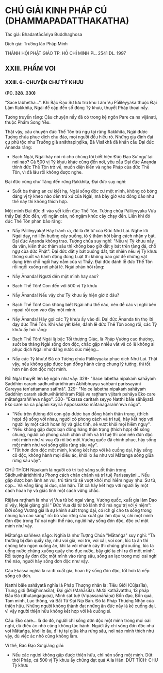 # CHÚ GIẢI KINH PHÁP CÚ (DHAMMAPADATTHAKATHA)

Tác giả: Bhadantācāriya Buddhaghosa

Dịch giả: Trưởng lão Pháp Minh

THÀNH HỘI PHẬT GIÁO TP. HỒ CHÍ MINH
PL. 2541 DL. 1997

## XXIII. PHẨM VOI

### XXIII. 6- CHUYỆN CHƯ TỲ KHƯU

**(PC. 328..330)**

"Sace labhetha...".
Khi Bậc Đạo Sư lưu trú khu Lâm Vụ Pālileyyaka thuộc Đại Lâm Rakkhita, Ngài đề cập đến số đông Tỳ khưu, thuyết Pháp thoại nầy.

Tương truyền rằng: Câu chuyện nầy đã có trong kệ ngôn Pare ca na vijānati, thuộc Phẩm Song
Yếu.

Thật vậy, câu chuyện đức Thế Tôn trú ngụ tại rừng Rakkhita, Ngài được Tượng chúa phục dịch chu đáo, mọi người đều hiểu rõ. Những gia đình đại cự phú tộc như Trưởng giả anāthapiṇḍika, Bà
Visākhā đã khẩn cầu Đại đức Ānanda rằng:

- Bạch Ngài, Ngài hãy nói rõ cho chúng tôi biết hiện Đức Đạo Sư ngự tại nơi nào?
  Cả 500 vị Tỳ khưu khác cũng đến nơi, yêu cầu Đại đức Ānanda thỉnh đức Thế Tôn trở về, muốn diện kiến và nghe Pháp của đức Thế Tôn, vì đã lâu rồi không được nghe.

Đại đức cùng chư Tăng đến rừng Rakkhita, Đại đức suy nghĩ:

- Suốt ba tháng an cư kiết hạ, Ngài sống độc cư một mình, không có bóng dáng vị tỳ kheo nào đến trú xứ của Ngài, mà bây giờ vào đông đảo như thế này thì không thích hợp.

Một mình Đại đức đi vào yết kiến đức Thế Tôn. Tượng chúa Pālileyyaka Vừa thấy Đại đức đến, vội ngăn cản, nó ngậm khúc cây chạy đến. Liền khi đó đức Thế Tôn phán bảo rằng:

- Nầy Pālileyyaka! Hãy tránh ra, đó là đệ tử của Đức Như Lai.
  Nghe lời Ngài dạy, nó liền buông cây xuống, tỏ ý thăm hỏi bằng cách nhận y bát. Đại đức Ānanda không trao. Tượng chúa suy nghĩ: "Nếu vị Tỳ khưu nầy đa văn, kiến thức thâm sâu thì không bao giờ đặt y bát trên tảng đá, chỗ ngự của đức Phật". Đại đức đặt y bát xuống đất, tất nhiên nếu vị
  Tỳ khưu thông suốt và hành động đúng Luật thì không bao giờ để những vật dụng trên chỗ ngồi hay nằm của vị Thầy. Đại đức đảnh lễ đức Thế Tôn rồi ngồi xuống nơi phải lẽ. Ngài phán hỏi rằng:

- Nầy Ānanda! Ngươi đến một mình hay sao?

- Bạch Thế Tôn! Con đến với 500 vị Tỳ khưu

- Nầy Ānanda! Nếu vậy chư Tỳ khưu ấy hiện giờ ở đâu?

- Bạch Thế Tôn! Con không biết Ngài như thế nào, nên để các vị nghỉ bên ngoài rồi con vào đây một mình.

- Nầy Ānanda! Hãy gọi các Tỳ khưu ấy vào đi. Đại đức Ānanda tín thọ lời dạy đức Thế Tôn.
  Khi vào yết kiến, đảnh lễ đức Thế Tôn xong rồi, các Tỳ khưu ấy hỏi rằng:

- Bạch Thế Tôn! Ngài là bậc Tối thượng Giác, là Pháp Vương cao thượng, suốt ba tháng Ngài sống đơn độc, chắc gặp nhiều vất vã có lẽ không ai phục dịch Ngài như dâng nước súc miệng...

- Nầy các Tỳ khưu! Đã có Tượng chúa Pālileyyaka phục dịch Như Lai. Thật vậy, nếu không gặp được bạn đồng hành cùng chung lý tưởng, thì tốt hơn nên đơn độc một mình.

Rồi Ngài thuyết lên kệ ngôn như vầy: 328- "Sace labetha nipakaṁ sahāyaṁ
Saddhiṃ caraṁ sādhuvihāridhīraṁ
Abhibhuyya sabbāni parissayāni
Careyya ten'attamano satīmā". 329- "No ce labetha nipakaṁ sahāyaṁ
Saddhiṃ caraṁ sādhuvihāridhīraṁ
Rājā va raṭṭhaṁ vijitaṁ pahāya
Eko care mātaṅgaraññ'eva nāgo". 330- "Ekassa caritaṁ seyyo
Natthi bāle sāhāyatā
Eko care na ca pāpāni kayirā
Appossukko mātaṅagaraññ'eva nāgo".

- "Nếu trên đường đời con gặp được bạn đồng hành thận trọng, (thích hợp) để sống với nhau, người có phong cách và trí tuệ, hãy kết hợp với người ấy một cách hoan hỷ và giác tỉnh, sẽ vượt khỏi mọi hiểm nguy".
- "Nếu không gặp được bạn đồng hàng thận trọng (thích hợp) để sống chung, người có phong cách chân chính và trí tuệ thì con nên đơn độc một mình như vị vua đã rời bỏ một Vương quốc đã chinh phục, hãy sống một mình như voi sống giữa rừng sâu vậy".
- "Tốt hơn đơn độc một mình, không kết hợp với kẻ cuồng dại, hãy sống cô độc, không hành mọi điều ác, khỏi lo âu như voi Mātanga sống giữa rừng sâu vậy".

CHÚ THÍCH
Nipakaṁ là người có trí tuệ sáng suốt thận trọng
Sādhuvihāridhhirāư Phong cách chân chánh và trí tuệ
Parissayāni... Nếu gặp được bạn lành an vui, trú tâm từ sẽ vượt khỏi mọi hiểm nguy như: Sư tử, cọp... Và vắng lặng ái dục, sân hận. Tất cả hãy kết hợp với người ấy một cách hoan hỷ và giác tỉnh một cách vững chắc.

Rājāva raṭṭhaṁ là như vị Vua từ bỏ ngai vàng, Vương quốc, xuất gia làm Đạo sĩ vậy. Ngài giảng giải " Đức Vua đã từ bỏ lãnh thổ mà ngự trị với ý niệm": Đời sống Vương giả là sự khinh suất trọng đại, có ích gì cho ta sống trong nhung lụa cao sang" rồi bỏ vào rừng sâu xuất gia làm đạo sĩ, chỉ một mình đơn độc trong Tứ oai nghi thế nào, người hãy sống đơn độc, độc cư một mình như vậy.

Mātaṅga saññeva nāgo: Nghĩa là như Tượng Chúa "Mātaṅga" suy nghĩ: "Ta thường bị đàn quấy rầy, như voi già, voi trẻ, voi cái, voi con, lúc ta ăn thì chúng kéo ngọn xuống ăn, khi ta vói nhánh cây thì chúng ghì xuống, lúc ta uống nước chúng xuống quậy cho đục nước, bây giờ ta chỉ ra đi một mình". Rồi tượng ấy đơn độc một mình vào rừng sâu, sống an lạc trong mọi oai nghi thế nào, người hãy sống đơn độc như vậy.

Câu Ekassa nghĩa là ra đi xuất gia, hoan hỷ sống đơn độc, tốt hơn là nếp sống cô đơn.

Natthi bāle sahāyatā nghĩa là Pháp Thượng nhân là: Tiêu Giới (Cūḷasīla), Trung giới (Majjhimasīla), Đại giới (Mahāsīla). Mười kathāvatthu, 13 pháp Đầu Đà (dhutaṅgaguṇa), Minh sát tuệ (Vipassanāñāṇa) Bốn đạo, Bốn quả, Tam minh, Lục thông, và Bất Tử Đại Níp Bàn. Đó là Pháp Thượng
Nhân của thiện hữu. Những người không thành đạt những ân đức nầy là kẻ cuồng dại, vì vậy người thiện hữu không kết hợp với kẻ cuồng si.

Câu: Eko care... là do đó, người chỉ sống đơn độc một mình trong mọi oai nghi, dù điều ác nhỏ cũng không tác hành. Người ấy chỉ sống đơn độc như voi Mātaṅga, khỏi lo âu, đi tự tại giữa khu rừng sâu, nơi nào mình thích như vậy, dù việc ác nhỏ cũng không làm.

Vì thế, Bậc Đạo Sư giảng giải:

- Nếu các ngươi không gặp được thiện hữu, chỉ nên sống một mình.
  Dứt thời Pháp, cả 500 vị Tỳ khưu ấy chứng đạt quả A la Hán.
  DỨT TÍCH: CHƯ Tỳ khưu
